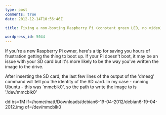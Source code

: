 ```yaml
---
type: post
comments: true
date: 2012-12-14T10:56:46Z

title: Fixing a non-booting Raspberry Pi (constant green LED, no video)

wordpress_id: 5044
---
```


If you're a new Raspberry Pi owner, here's a tip for saving you hours of frustration getting the thing to boot up. If your Pi doesn't boot, it may be an issue with your SD card but it's more likely to be the way you've written the image to the drive.

After inserting the SD card, the last few lines of the output of the 'dmesg' command will tell you the identity of the SD card. In my case - running Ubuntu - this was 'mmcblk0', so the path to write the image to is '/dev/mmcblk0'

dd bs=1M if=/home/matt/Downloads/debian6-19-04-2012/debian6-19-04-2012.img of=/dev/mmcblk0
